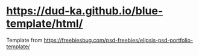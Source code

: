 # https://dud-ka.github.io/blue-template/html/



Template from https://freebiesbug.com/psd-freebies/elipsis-psd-portfolio-template/ 

